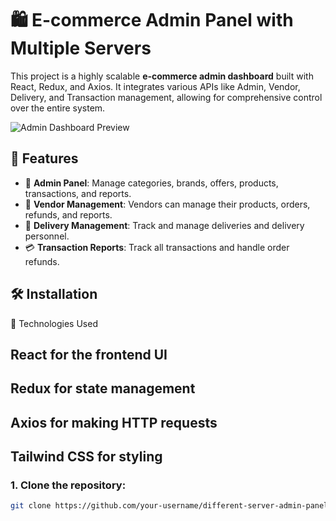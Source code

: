 # 🛍️ E-commerce Admin Panel with Multiple Servers

This project is a highly scalable **e-commerce admin dashboard** built with React, Redux, and Axios. It integrates various APIs like Admin, Vendor, Delivery, and Transaction management, allowing for comprehensive control over the entire system.

![Admin Dashboard Preview](https://your-dashboard-image-url.com)

## 🌟 Features
- 🔑 **Admin Panel**: Manage categories, brands, offers, products, transactions, and reports.
- 🛒 **Vendor Management**: Vendors can manage their products, orders, refunds, and reports.
- 🚚 **Delivery Management**: Track and manage deliveries and delivery personnel.
- 💳 **Transaction Reports**: Track all transactions and handle order refunds.

## 🛠️ Installation

🔧 Technologies Used
## React for the frontend UI
## Redux for state management
## Axios for making HTTP requests
## Tailwind CSS for styling

### 1. Clone the repository:
```bash
git clone https://github.com/your-username/different-server-admin-panel.git

